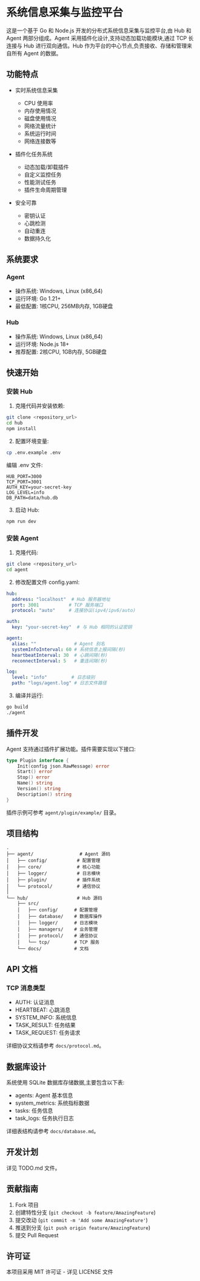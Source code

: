 # 系统信息采集与监控平台

这是一个基于 Go 和 Node.js 开发的分布式系统信息采集与监控平台,由 Hub 和 Agent 两部分组成。Agent 采用插件化设计,支持动态加载功能模块,通过 TCP 长连接与 Hub 进行双向通信。Hub 作为平台的中心节点,负责接收、存储和管理来自所有 Agent 的数据。

## 功能特点

- 实时系统信息采集
  - CPU 使用率
  - 内存使用情况 
  - 磁盘使用情况
  - 网络流量统计
  - 系统运行时间
  - 网络连接数等

- 插件化任务系统
  - 动态加载/卸载插件
  - 自定义监控任务
  - 性能测试任务
  - 插件生命周期管理

- 安全可靠
  - 密钥认证
  - 心跳检测
  - 自动重连
  - 数据持久化

## 系统要求

### Agent
- 操作系统: Windows, Linux (x86_64)
- 运行环境: Go 1.21+
- 最低配置: 1核CPU, 256MB内存, 1GB硬盘

### Hub  
- 操作系统: Windows, Linux (x86_64)
- 运行环境: Node.js 18+
- 推荐配置: 2核CPU, 1GB内存, 5GB硬盘

## 快速开始

### 安装 Hub

1. 克隆代码并安装依赖:

```bash
git clone <repository_url>
cd hub
npm install
```

2. 配置环境变量:

```bash
cp .env.example .env
```

编辑 .env 文件:

```
HUB_PORT=3000
TCP_PORT=3001
AUTH_KEY=your-secret-key
LOG_LEVEL=info
DB_PATH=data/hub.db
```

3. 启动 Hub:

```bash
npm run dev
```

### 安装 Agent 

1. 克隆代码:

```bash
git clone <repository_url>
cd agent
```

2. 修改配置文件 config.yaml:

```yaml
hub:
  address: "localhost"  # Hub 服务器地址
  port: 3001           # TCP 服务端口
  protocol: "auto"     # 连接协议(ipv4/ipv6/auto)

auth:
  key: "your-secret-key"  # 与 Hub 相同的认证密钥

agent:
  alias: ""              # Agent 别名
  systemInfoInterval: 60 # 系统信息上报间隔(秒)
  heartbeatInterval: 30  # 心跳间隔(秒)
  reconnectInterval: 5   # 重连间隔(秒)

log:
  level: "info"         # 日志级别
  path: "logs/agent.log" # 日志文件路径
```

3. 编译并运行:

```bash
go build
./agent
```

## 插件开发

Agent 支持通过插件扩展功能。插件需要实现以下接口:

```go
type Plugin interface {
    Init(config json.RawMessage) error
    Start() error
    Stop() error
    Name() string
    Version() string
    Description() string
}
```

插件示例可参考 `agent/plugin/example/` 目录。

## 项目结构

```
.
├── agent/                 # Agent 源码
│   ├── config/           # 配置管理
│   ├── core/             # 核心功能
│   ├── logger/           # 日志模块
│   ├── plugin/           # 插件系统
│   └── protocol/         # 通信协议
│
└── hub/                  # Hub 源码
    ├── src/
    │   ├── config/      # 配置管理
    │   ├── database/    # 数据库操作
    │   ├── logger/      # 日志模块
    │   ├── managers/    # 业务管理
    │   ├── protocol/    # 通信协议
    │   └── tcp/         # TCP 服务
    └── docs/            # 文档
```

## API 文档

### TCP 消息类型

- AUTH: 认证消息
- HEARTBEAT: 心跳消息
- SYSTEM_INFO: 系统信息
- TASK_RESULT: 任务结果
- TASK_REQUEST: 任务请求

详细协议文档请参考 `docs/protocol.md`。

## 数据库设计

系统使用 SQLite 数据库存储数据,主要包含以下表:

- agents: Agent 基本信息
- system_metrics: 系统指标数据
- tasks: 任务信息
- task_logs: 任务执行日志

详细表结构请参考 `docs/database.md`。

## 开发计划

详见 TODO.md 文件。

## 贡献指南

1. Fork 项目
2. 创建特性分支 (`git checkout -b feature/AmazingFeature`)
3. 提交改动 (`git commit -m 'Add some AmazingFeature'`)
4. 推送到分支 (`git push origin feature/AmazingFeature`)
5. 提交 Pull Request

## 许可证

本项目采用 MIT 许可证 - 详见 LICENSE 文件